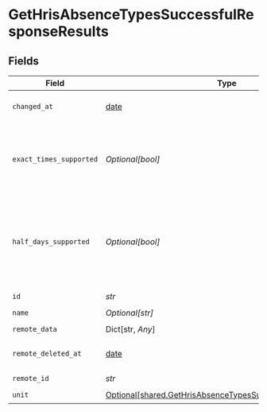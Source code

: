 # GetHrisAbsenceTypesSuccessfulResponseResults


## Fields

| Field                                                                                                                               | Type                                                                                                                                | Required                                                                                                                            | Description                                                                                                                         |
| ----------------------------------------------------------------------------------------------------------------------------------- | ----------------------------------------------------------------------------------------------------------------------------------- | ----------------------------------------------------------------------------------------------------------------------------------- | ----------------------------------------------------------------------------------------------------------------------------------- |
| `changed_at`                                                                                                                        | [date](https://docs.python.org/3/library/datetime.html#date-objects)                                                                | :heavy_check_mark:                                                                                                                  | YYYY-MM-DDTHH:mm:ss.sssZ<br/><br/>[](https://developer.mozilla.org/en-US/docs/Web/JavaScript/Reference/Global_Objects/Date/toISOString) |
| `exact_times_supported`                                                                                                             | *Optional[bool]*                                                                                                                    | :heavy_check_mark:                                                                                                                  | `true` if the system supports exact times (absences with a `start_time` and an `end_time`) for this absence, `false` if not.        |
| `half_days_supported`                                                                                                               | *Optional[bool]*                                                                                                                    | :heavy_check_mark:                                                                                                                  | Whether the integration supports half-day absences (represented through `start_half_day` and `end_half_day`) for this absence type. |
| `id`                                                                                                                                | *str*                                                                                                                               | :heavy_check_mark:                                                                                                                  | N/A                                                                                                                                 |
| `name`                                                                                                                              | *Optional[str]*                                                                                                                     | :heavy_check_mark:                                                                                                                  | N/A                                                                                                                                 |
| `remote_data`                                                                                                                       | Dict[str, *Any*]                                                                                                                    | :heavy_check_mark:                                                                                                                  | N/A                                                                                                                                 |
| `remote_deleted_at`                                                                                                                 | [date](https://docs.python.org/3/library/datetime.html#date-objects)                                                                | :heavy_check_mark:                                                                                                                  | YYYY-MM-DDTHH:mm:ss.sssZ<br/><br/>[](https://developer.mozilla.org/en-US/docs/Web/JavaScript/Reference/Global_Objects/Date/toISOString) |
| `remote_id`                                                                                                                         | *str*                                                                                                                               | :heavy_check_mark:                                                                                                                  | N/A                                                                                                                                 |
| `unit`                                                                                                                              | [Optional[shared.GetHrisAbsenceTypesSuccessfulResponseUnit]](../../models/shared/gethrisabsencetypessuccessfulresponseunit.md)      | :heavy_check_mark:                                                                                                                  | N/A                                                                                                                                 |